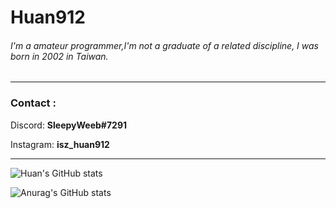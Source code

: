 # Huan912

###### I'm a amateur programmer,I'm not a graduate of a related discipline, I was born in 2002 in Taiwan.

------

### Contact :

Discord: **SleepyWeeb#7291**

Instagram: **isz_huan912**

------

![Huan's GitHub stats](https://github-readme-stats.vercel.app/api?username=BL4CKEND-912&show_icons=true&theme=omni)

![Anurag's GitHub stats](https://github-readme-stats.vercel.app/api/top-langs/?username=BL4CKEND-912&show_icons=true&theme=omni)



### 
